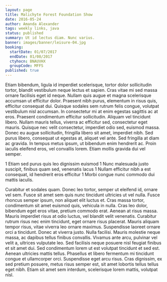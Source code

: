 ```yaml
---
layout: page
title: Malichyte Forest Foundation Show
date: 2016-05-24
author: Amanda Alexander
tags: weekly links, java
status: published
summary: Ut id lectus diam. Nunc varius.
banner: images/banner/leisure-04.jpg
booking:
  startDate: 01/07/2017
  endDate: 01/08/2017
  ctyhocn: BNAUVHX
  groupCode: MFFS
published: true
---
```

Etiam bibendum, ligula id imperdiet scelerisque, tortor dolor sollicitudin tortor, blandit vestibulum neque lectus et sapien. Cras vitae mi sed massa ornare facilisis eget id neque. Nullam quis augue et magna scelerisque accumsan ut efficitur dolor. Praesent nibh purus, elementum in risus quis, efficitur consequat dui. Quisque sodales sem rutrum felis congue, volutpat vestibulum nisl accumsan. In consectetur mi at enim egestas sagittis ac at eros. Praesent condimentum efficitur sollicitudin. Aliquam vel tincidunt libero. Nullam mauris tellus, viverra ac efficitur sed, consectetur eget mauris. Quisque nec velit consectetur, imperdiet odio sed, euismod massa. Donec eu augue sollicitudin, fringilla libero sit amet, imperdiet nibh. Sed purus libero, consequat ut egestas at, aliquet vel ante. Sed fringilla at diam ac gravida. In tempus metus ipsum, ut bibendum enim hendrerit ac. Proin iaculis eleifend eros, vel convallis lorem. Etiam mollis gravida dui vel semper.

1 Etiam sed purus quis leo dignissim euismod
1 Nunc malesuada justo suscipit, finibus quam sed, venenatis lacus
1 Nullam efficitur nibh a est consequat, id hendrerit eros efficitur
1 Morbi congue nunc commodo dui mattis iaculis.

Curabitur et sodales quam. Donec leo tortor, semper ut eleifend id, ornare vel sem. Fusce sit amet sem quis nunc tincidunt ultricies ut vel nulla. Fusce rhoncus semper ipsum, non aliquet elit luctus et. Cras massa tortor, condimentum sit amet euismod quis, vehicula in nulla. Cras leo dolor, bibendum eget eros vitae, pretium commodo erat. Aenean at risus massa. Mauris imperdiet risus at odio luctus, vel blandit velit venenatis. Curabitur rutrum risus nec enim tincidunt, eget ornare risus placerat.
Mauris aliquam tempor risus, vitae viverra leo ornare maximus. Suspendisse laoreet ornare orci a tincidunt. Donec at viverra justo. Nulla facilisi. Mauris molestie neque massa, ac dapibus tellus finibus convallis. Vivamus ante arcu, pulvinar vel velit a, ultrices vulputate leo. Sed facilisis neque posuere nisl feugiat finibus et sit amet dui. Sed condimentum lorem ut est volutpat tincidunt et sed est. Aenean ultricies mattis tellus. Phasellus et libero fermentum mi tincidunt congue et ullamcorper orci. Suspendisse eget arcu risus. Cras dignissim, ex sed pretium posuere, metus risus semper est, sit amet lobortis tellus tellus eget nibh. Etiam sit amet sem interdum, scelerisque lorem mattis, volutpat nisl.
